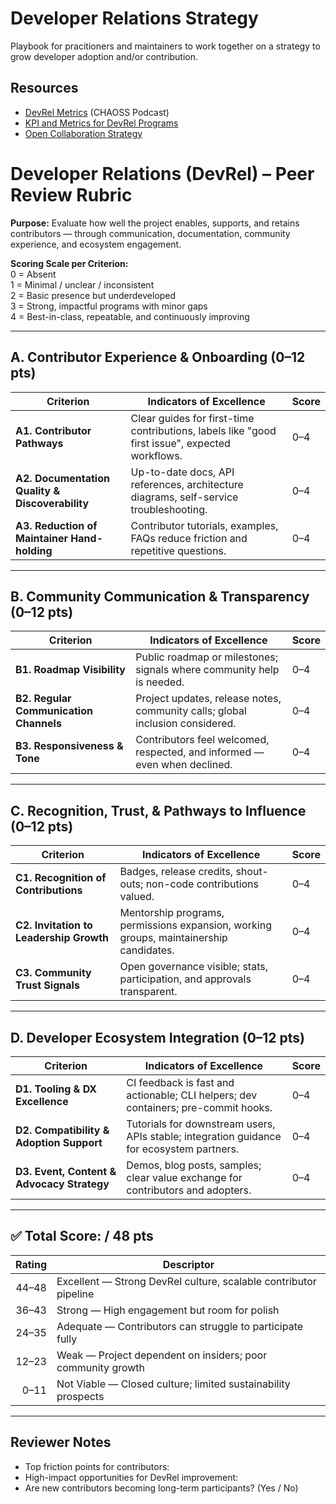 # Developer Relations Strategy

Playbook for pracitioners and maintainers to work together on a strategy to grow developer adoption and/or contribution.

## Resources

* [DevRel Metrics](https://podcast.chaoss.community/18) (CHAOSS Podcast)
* [KPI and Metrics for DevRel Programs](https://bitergia.com/blog/kpis-and-metrics-for-devrel-programs/)
* [Open Collaboration Strategy](https://github.com/microsoft/OSPO/blob/main/learning_resources/releasing-oss/releasing-oss-strategy.md)

# Developer Relations (DevRel) – Peer Review Rubric

**Purpose:** Evaluate how well the project enables, supports, and retains contributors — through communication, documentation, community experience, and ecosystem engagement.

**Scoring Scale per Criterion:**  
0 = Absent  
1 = Minimal / unclear / inconsistent  
2 = Basic presence but underdeveloped  
3 = Strong, impactful programs with minor gaps  
4 = Best-in-class, repeatable, and continuously improving

---


## A. Contributor Experience & Onboarding (0–12 pts)

| Criterion | Indicators of Excellence | Score |
|---------|--------------------------|------|
| **A1. Contributor Pathways** | Clear guides for first-time contributions, labels like "good first issue", expected workflows. | 0–4 |
| **A2. Documentation Quality & Discoverability** | Up-to-date docs, API references, architecture diagrams, self-service troubleshooting. | 0–4 |
| **A3. Reduction of Maintainer Hand-holding** | Contributor tutorials, examples, FAQs reduce friction and repetitive questions. | 0–4 |

---

## B. Community Communication & Transparency (0–12 pts)

| Criterion | Indicators of Excellence | Score |
|---------|--------------------------|------|
| **B1. Roadmap Visibility** | Public roadmap or milestones; signals where community help is needed. | 0–4 |
| **B2. Regular Communication Channels** | Project updates, release notes, community calls; global inclusion considered. | 0–4 |
| **B3. Responsiveness & Tone** | Contributors feel welcomed, respected, and informed — even when declined. | 0–4 |

---

## C. Recognition, Trust, & Pathways to Influence (0–12 pts)

| Criterion | Indicators of Excellence | Score |
|---------|--------------------------|------|
| **C1. Recognition of Contributions** | Badges, release credits, shout-outs; non-code contributions valued. | 0–4 |
| **C2. Invitation to Leadership Growth** | Mentorship programs, permissions expansion, working groups, maintainership candidates. | 0–4 |
| **C3. Community Trust Signals** | Open governance visible; stats, participation, and approvals transparent. | 0–4 |

---

## D. Developer Ecosystem Integration (0–12 pts)

| Criterion | Indicators of Excellence | Score |
|---------|--------------------------|------|
| **D1. Tooling & DX Excellence** | CI feedback is fast and actionable; CLI helpers; dev containers; pre-commit hooks. | 0–4 |
| **D2. Compatibility & Adoption Support** | Tutorials for downstream users, APIs stable; integration guidance for ecosystem partners. | 0–4 |
| **D3. Event, Content & Advocacy Strategy** | Demos, blog posts, samples; clear value exchange for contributors and adopters. | 0–4 |

---

## ✅ Total Score: **/ 48 pts**

| Rating | Descriptor |
|-------:|------------|
| 44–48 | Excellent — Strong DevRel culture, scalable contributor pipeline |
| 36–43 | Strong — High engagement but room for polish |
| 24–35 | Adequate — Contributors can struggle to participate fully |
| 12–23 | Weak — Project dependent on insiders; poor community growth |
| 0–11 | Not Viable — Closed culture; limited sustainability prospects |

---

## Reviewer Notes

- Top friction points for contributors:  
- High-impact opportunities for DevRel improvement:  
- Are new contributors becoming long-term participants? (Yes / No)  
